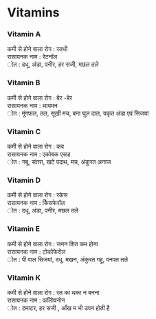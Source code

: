 # Vitamins

### Vitamin A
कमी से होने वाला रोग :  रतधी <br>
रासायनक नाम :  रेटनॉल<br>
ोत : दधू, अंडा, पनीर, हर सजी, मछल तले <br>

### Vitamin B
कमी से होने वाला  रोग :  बेर -बेर<br>
रासायनक नाम :  थायमन<br>
ोत : मूंगफल, तल, सूखी मच, बना घुल दाल, यकृत अंडा एवं सिजयां

### Vitamin C 
कमी से होने वाला  रोग :  कव<br>
रासायनक नाम : एकोबक एसड<br>
ोत : नबू, संतरा, खटे पदाथ, मच, अंकुरत अनाज 

### Vitamin D 
कमी से होने वाला  रोग :  रकेस <br>रासायनक नाम : कैिसफेरॉल <br>
ोत : दधू, अंडा, पनीर,  मछल तले 

### Vitamin E
कमी से होने वाला  रोग :  जनन शित कम होना<br>
रासायनक नाम : टोकोफेरोल<br>
ोत : पी वाल सिजयां, दधू, मखन, अंकुरत गहू, वनपत तले  

### Vitamin K 
कमी से होने वाला  रोग :  रत का थका न बनना <br>
रासायनक नाम : फलोिवनोन<br>
ोत : टमाटर, हर सजी , आँख म भी उपन होती है
